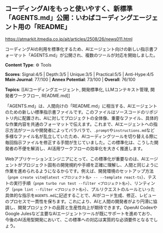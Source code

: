 ## コーディングAIをもっと使いやすく、新標準「AGENTS.md」公開：いわばコーディングエージェント用の「README」

https://atmarkit.itmedia.co.jp/ait/articles/2508/26/news011.html

コーディングAIの利用を標準化するため、AIエージェント向けの新しい指示書フォーマット「AGENTS.md」が公開され、複数のツールが対応を開始しました。

**Content Type**: ⚙️ Tools

**Scores**: Signal:4/5 | Depth:3/5 | Unique:3/5 | Practical:5/5 | Anti-Hype:4/5
**Main Journal**: 77/100 | **Annex Potential**: 73/100 | **Overall**: 76/100

**Topics**: [[AIコーディングエージェント, 開発標準化, LLMコンテキスト管理, 開発者ワークフロー, README.md]]

「AGENTS.md」は、人間向けの「README.md」に相当する、AIエージェントのための新しい標準指示書ファイルです。このファイルはソースコードのリポジトリ内に配置され、AIに対してプロジェクトの全体像、重要なファイル、具体的な作業内容を共通のフォーマットで伝えます。これまで、AIエージェントへの指示方法がツールや開発者によってバラバラで、`.prompt`や`instructions.md`など多様なファイル名が乱立していたため、AIコーディングツールを切り替える際に毎回指示ファイルを修正する手間が生じていました。この標準化は、こうした開発者の不便を解消し、AI活用ワークフローの効率化を大きく推進します。

Webアプリケーションエンジニアにとって、この標準化が重要なのは、AIエージェントがプロジェクト固有の開発規約や手順を正確に理解し、人間と同じように作業を進められるようになるからです。例えば、開発環境のセットアップ方法（`pnpm create vite@latest <プロジェクト名> -- --template react-ts`）、テストの実行手順（`pnpm turbo run test --filter <プロジェクト名>`）、リンティング（`pnpm lint --filter <プロジェクト名>`）、プルリクエストのルールといった具体的な指示を`AGENTS.md`に記述することで、AIがコード生成、修正、レビューのプロセスで一貫性を保ちます。これにより、AIと人間の開発者がより円滑に協調し、開発プロジェクトの品質と生産性向上が期待できます。OpenAI CodexやGoogle Julesなど主要なAIエージェントツールが既にサポートを進めており、今後のAI活用型開発において、この標準への対応は実質的な必須要件となるでしょう。